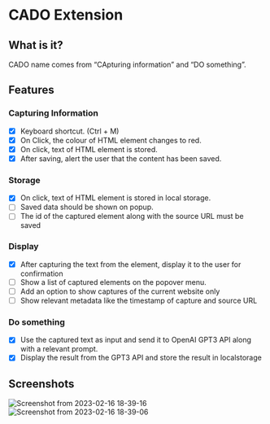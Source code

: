 # CADO Extension

## What is it?

CADO name comes from “CApturing information” and “DO something”.

## Features

### Capturing Information

- [x] Keyboard shortcut. (Ctrl + M)
- [x] On Click, the colour of HTML element changes to red.
- [x] On click, text of HTML element is stored.
- [x] After saving, alert the user that the content has been saved.

### Storage

- [x] On click, text of HTML element is stored in local storage.
- [ ] Saved data should be shown on popup.
- [ ] The id of the captured element along with the source URL must be saved

### Display

- [x] After capturing the text from the element, display it to the user for confirmation
- [ ] Show a list of captured elements on the popover menu. 
- [ ] Add an option to show captures of the current website only
- [ ] Show relevant metadata like the timestamp of capture and source URL

### Do something

- [x] Use the captured text as input and send it to OpenAI GPT3 API along with a relevant prompt.
- [x] Display the result from the GPT3 API and store the result in localstorage

## Screenshots

![Screenshot from 2023-02-16 18-39-16](https://user-images.githubusercontent.com/33419526/219373824-982ee5b3-5423-4d8f-ac70-a3672a15d1d3.png)
![Screenshot from 2023-02-16 18-39-06](https://user-images.githubusercontent.com/33419526/219373885-83d8b668-0228-43d8-a09e-8b75b5a7c3d3.png)
